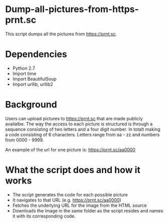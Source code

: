 # Dump-all-pictures-from-https-prnt.sc
This script dumps all the pictures from https://prnt.sc.

# Dependencies
- Python 2.7
- Import time
- Import BeautifulSoup
- Import urllib, urllib2 

# Background
Users can upload pictures to https://prnt.sc that are made publicly availalbe. The way the access to each picture is structured is through 
a sequence consisting of two letters and a four digit number. In totalt making a code consisting of 6 characters. Letters range from aa - zz and numbers from 0000 - 9999.

An example of the url for one picture is: https://prnt.sc/aa0000

# What the script does and how it works
- The script generates the code for each possible picture
- It navigates to that URL (e.g. https://prnt.sc/aa0000)
- Fetches the underlying URL for the image from the HTML source
- Downloads the image in the same folder as the script resides and names it with its corresponding code.


